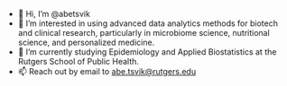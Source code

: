 - 👋 Hi, I’m @abetsvik
- 👀 I’m interested in using advanced data analytics methods for biotech and clinical research, particularly in microbiome science, nutritional science, and personalized medicine.
- 🌱 I’m currently studying Epidemiology and Applied Biostatistics at the Rutgers School of Public Health.
- 📫 Reach out by email to abe.tsvik@rutgers.edu

<!---
abetsvik/abetsvik is a ✨ special ✨ repository because its `README.md` (this file) appears on your GitHub profile.
You can click the Preview link to take a look at your changes.
--->
